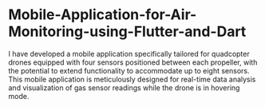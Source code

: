 # Mobile-Application-for-Air-Monitoring-using-Flutter-and-Dart
I have developed a mobile application specifically tailored for quadcopter drones equipped with four sensors positioned between each propeller, with the potential to extend functionality to accommodate up to eight sensors. This mobile application is meticulously designed for real-time data analysis and visualization of gas sensor readings while the drone is in hovering mode.




